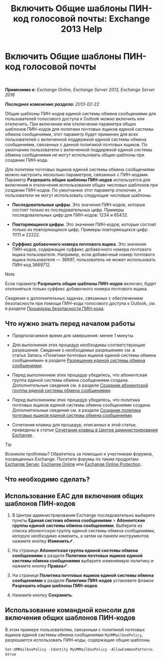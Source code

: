﻿---
title: 'Включить Общие шаблоны ПИН-код голосовой почты: Exchange 2013 Help'
TOCTitle: Включить Общие шаблоны ПИН-код голосовой почты
ms:assetid: 9940a8c2-f576-4089-ab96-8b318ad3da0f
ms:mtpsurl: https://technet.microsoft.com/ru-ru/library/JJ673546(v=EXCHG.150)
ms:contentKeyID: 50556461
ms.date: 05/22/2018
mtps_version: v=EXCHG.150
ms.translationtype: MT
---

# Включить Общие шаблоны ПИН-код голосовой почты

 

_**Применимо к:** Exchange Online, Exchange Server 2013, Exchange Server 2016_

_**Последнее изменение раздела:** 2013-02-22_

Общие шаблоны ПИН-кодов единой системы обмена сообщениями для пользователей голосового доступа к Outlook можно включить или отключить. При включении или отключении параметра общих шаблонов ПИН-кодов для политики почтовых ящиков единой системы обмена сообщениями, этот параметр будет применен для всех пользователей с включенной поддержкой единой системы обмена сообщениями, связанных с данной политикой почтовых ящиков. По умолчанию пользователи с включенной поддержкой единой системы обмена сообщениями не могут использовать общие шаблоны при создании ПИН-кода.

Для политики почтовых ящиков единой системы обмена сообщениями можно настроить несколько параметров, связанных с ПИН-кодами. Параметр **Разрешить общие шаблоны ПИН-кодов** используется для включения и отключения использования общих числовых шаблонов при создании ПИН-кодов. По умолчанию этот параметр отключен, и пользователи не могут использовать следующие числовые шаблоны:

  - **Последовательные цифры**. Это значения ПИН-кодов, которые состоят только из последовательных цифр. Примеры последовательных цифр для ПИН-кодов: 1234 и 65432.

  - **Повторяющиеся цифры**. Это значения ПИН-кодов, которые состоят только из повторяющихся цифр. Примеры повторяющихся цифр: 11111 и 22222.

  - **Суффикс добавочного номера почтового ящика**. Это значения ПИН-кодов, содержащие суффикс добавочного номера почтового ящика пользователя. Например, если добавочный номер почтового ящика пользователя — 36697, пользователь не может использовать ПИН-код 3669712.

> [!NOTE]  
> Если параметр <strong>Разрешить общие шаблоны ПИН-кодов</strong> включен, будет отклоняться только суффикс добавочного номера почтового ящика.


Сведения о дополнительных задачах, связанных с обеспечением безопасности при помощи ПИН-кода голосового доступа к Outlook, см. в разделе [Процедуры безопасности ПИН-кода](pin-security-procedures-exchange-2013-help.md).

## Что нужно знать перед началом работы

  - Предполагаемое время для завершения: менее 1 минуты.

  - Для выполнения этих процедур необходимы соответствующие разрешения. Сведения о необходимых разрешениях см. в статье Запись «Политики почтовых ящиков единой системы обмена сообщениями» в разделе [Разрешения единой системы обмена сообщениями](unified-messaging-permissions-exchange-2013-help.md).

  - Перед выполнением этих процедур убедитесь, что абонентская группа единой системы обмена сообщениями создана. Дополнительные сведения см. в разделе [Создание абонентской группы единой системы обмена сообщениями](create-a-um-dial-plan-exchange-2013-help.md).

  - Перед выполнением этих процедур убедитесь, что политика почтовых ящиков единой системы обмена сообщениями создана. Дополнительные сведения см. в разделе [Создание политики почтовых ящиков единой системы обмена сообщениями](create-a-um-mailbox-policy-exchange-2013-help.md).

  - Сочетания клавиш для процедур, описанных в этой статье, приведены в статье [Сочетания клавиш в Центре администрирования Exchange](keyboard-shortcuts-in-the-exchange-admin-center-exchange-online-protection-help.md).

> [!TIP]  
> Возникли проблемы? Обратитесь за помощью к участникам форумов, посвященных Exchange. Посетите форумы по таким продуктам: <a href="https://go.microsoft.com/fwlink/p/?linkid=60612">Exchange Server</a>, <a href="https://go.microsoft.com/fwlink/p/?linkid=267542">Exchange Online</a> или <a href="https://go.microsoft.com/fwlink/p/?linkid=285351">Exchange Online Protection</a>..


## Что необходимо сделать?

## Использование EAC для включения общих шаблонов ПИН-кодов

1.  В Центре администрирования Exchange последовательно выберите пункты **Единая система обмена сообщениями** \> **Абонентские группы единой системы обмена сообщениями**. Выберите из списка абонентскую группу единой системы обмена сообщениями, которую необходимо изменить, а затем на панели инструментов нажмите кнопку **Изменить**![Значок редактирования](images/Bb124582.6f53ccb2-1f13-4c02-bea0-30690e6ea71d(EXCHG.150).gif "Значок редактирования").

2.  На странице **Абонентская группа единой системы обмена сообщениями** в разделе **Политики почтовых ящиков единой системы обмена сообщениями** выберите изменяемую политику и нажмите кнопку **Правка**![Значок редактирования](images/Bb124582.6f53ccb2-1f13-4c02-bea0-30690e6ea71d(EXCHG.150).gif "Значок редактирования").

3.  На странице **Политика почтовых ящиков единой системы обмена сообщениями** в разделе **Политики ПИН-кодов** установите флажок **Разрешить общие шаблоны ПИН-кодов**.

4.  Нажмите кнопку **Сохранить**.

## Использование командной консоли для включения общих шаблонов ПИН-кодов

В этом примере пользователям, связанным с политикой почтовых ящиков единой системы обмена сообщениями `MyUMMailboxPolicy`, разрешается использовать ПИН-коды, содержащие общие шаблоны.

    Set-UMMailboxPolicy -Identity MyUMMailboxPolicy -AllowCommonPatterns $true

